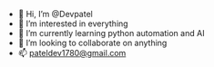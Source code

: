- 👋 Hi, I’m @Devpatel
- 👀 I’m interested in everything
- 🌱 I’m currently learning python automation and AI
- 💞️ I’m looking to collaborate on anything
- 📫 pateldev1780@gmail.com
